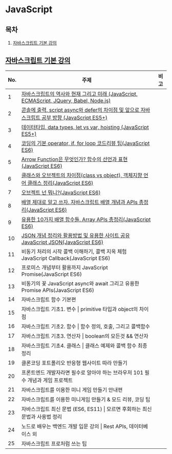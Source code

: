 # JavaScript

## 목차

1. [자바스크립트 기본 강의](#자바스크립트-기본-강의)



## [자바스크립트 기본 강의](javascript)

[자바스크립트 강의]: https://www.youtube.com/watch?v=wcsVjmHrUQg&amp;list=PLv2d7VI9OotTVOL4QmPfvJWPJvkmv6h-2

| No.  | 주제                                                         | 비고 |
| ---- | ------------------------------------------------------------ | ---- |
| 1    | [자바스크립트의 역사와 현재 그리고 미래 (JavaScript, ECMAScript, JQuery, Babel, Node.js)](JavaScript/1강-자바스크립트의-역사와-현재-그리고-미래.md) |      |
| 2    | [콘솔에 출력, script async와 defer의 차이점 및 앞으로 자바스크립트 공부 방향 (JavaScript ES5+)](JavaScript/2강-콘솔에-출력-script-async와-defer의-차이점-및-앞으로-자바스크립트-공부-방향.md) |      |
| 3    | [데이터타입, data types, let vs var, hoisting (JavaScript ES5+)](JavaScript/3강-데이터타입-data-types-let-vs-var-hoisting.md) |      |
| 4    | [코딩의 기본 operator, if, for loop 코드리뷰 팁(JavaScript ES6)](JavaScript/4강-코딩의-기본-operator-if-for-loop-코드리뷰-팁.md) |      |
| 5    | [Arrow Function은 무엇인가? 함수의 선언과 표현 (JavaScript ES6)](JavaScript/5강-Arrow-Function은-무엇인가-함수의-선언과-표현.md) |      |
| 6    | [클래스와 오브젝트의 차이점(class vs object), 객체지향 언어 클래스 정리(JavaScript ES6)](JavaScript/6강-클래스와-오브젝트의-차이점-객체지향-언어-클래스-정리.md) |      |
| 7    | [오브젝트 넌 뭐니?(JavaScript ES6)](JavaScript/7강-오브젝트-넌-뭐니.md) |      |
| 8    | [배열 제대로 알고 쓰자. 자바스크립트 배열 개념과 APIs 총정리(JavaScript ES6)](JavaScript/8강-자바스크립트-배열-개념과-APIs-총정리.md) |      |
| 9    | [유용한 10가지 배열 함수들. Array APIs 총정리(JavaScript ES6)](JavaScript/9강-유용한-10가지-배열-함수들.md) |      |
| 10   | [JSON 개념 정리와 활용방법 및 유용한 사이트 공유 JavaScript JSON(JavaScript ES6)](JavaScript/10강-JSON-개념정리와-활용방법-및-유용한-사이트-공유.md) |      |
| 11   | 비동기 처리의 시작 콜백 이해하기, 콜백 지옥 체험 JavaScript Callback(JavaScript ES6) |      |
| 12   | 프로미스 개념부터 활용까지 JavaScript Promise(JavaScript ES6) |      |
| 13   | 비동기의 꽃 JavaScript async와 await 그리고 유용한 Promise APIs(JavaScript ES6) |      |
| 14   | 자바스크립트 함수 기본편                                     |      |
| 15   | 자바스크립트 기초1. 변수 \| primitive 타입과 object의 차이점 |      |
| 16   | 자바스크립트 기초2. 함수 \| 함수 정의, 호출, 그리고 콜백함수 |      |
| 17   | 자바스크립트 기초3. 연산자 \| boolean의 모든것 && 연산자     |      |
| 18   | 자바스크립트 기초4. 클래스 \| 클래스 예제와 콜백 함수 최종 정리 |      |
| 19   | 클론코딩 포트폴리오 반응형 웹사이트 따라 만들기              |      |
| 20   | 프론트엔드 개발자라면 필수로 알아야 하는 브라우저 101 필수 개념과 게임 프로젝트 |      |
| 21   | 자바스크립트를 이용한 미니 게임 만들기 안내편                |      |
| 22   | 자바스크립트를 이용한 미니게임 만들기 & 모드 리뷰, 코딩 팁   |      |
| 23   | 자바스크립트 최신 문법 (ES6, ES11) \| 모르면 후회하는 최신문법과 사용법 정리 |      |
| 24   | 노드로 배우는 백엔드 개발 입문 강의 \| Rest APIs, 데이터베이스 외 |      |
| 25   | 자바스크립트 프로처럼 쓰는 팁                                |      |

